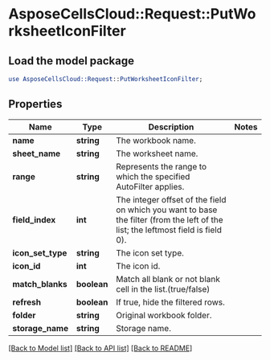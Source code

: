 # AsposeCellsCloud::Request::PutWorksheetIconFilter 

## Load the model package
```perl
use AsposeCellsCloud::Request::PutWorksheetIconFilter;
```

## Properties
Name | Type | Description | Notes
------------ | ------------- | ------------- | -------------
**name** | **string** | The workbook name. |
**sheet_name** | **string** | The worksheet name. |
**range** | **string** | Represents the range to which the specified AutoFilter applies. |
**field_index** | **int** | The integer offset of the field on which you want to base the filter (from the left of the list; the leftmost field is field 0). |
**icon_set_type** | **string** | The icon set type. |
**icon_id** | **int** | The icon id. |
**match_blanks** | **boolean** | Match all blank or  not blank cell in the list.(true/false) |
**refresh** | **boolean** | If true, hide the filtered rows. |
**folder** | **string** | Original workbook folder. |
**storage_name** | **string** | Storage name. |  

[[Back to Model list]](../README.md#documentation-for-requests) [[Back to API list]](../README.md#documentation-for-api-endpoints) [[Back to README]](../README.md)

